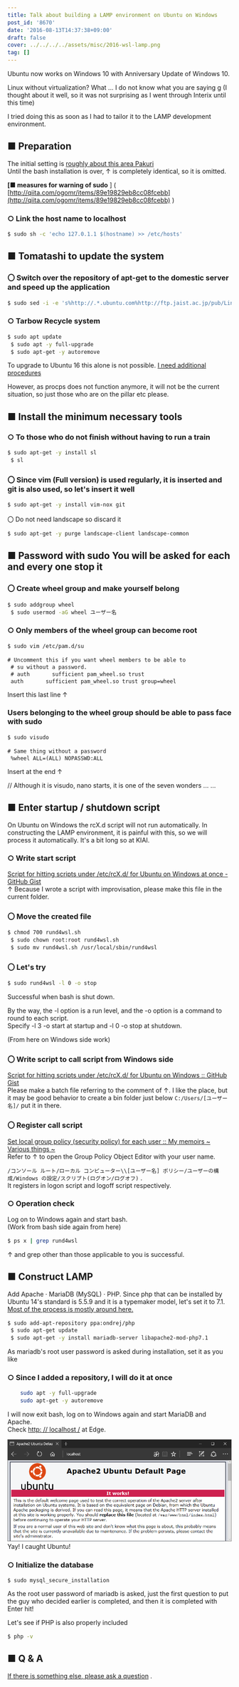 ```yaml
---
title: Talk about building a LAMP environment on Ubuntu on Windows
post_id: '8670'
date: '2016-08-13T14:37:38+09:00'
draft: false
cover: ../../../../assets/misc/2016-wsl-lamp.png
tag: []
---
```


Ubuntu now works on Windows 10 with Anniversary Update of Windows 10.

Linux without virtualization? What ... I do not know what you are saying g (I thought about it well, so it was not surprising as I went through Interix until this time)

I tried doing this as soon as I had to tailor it to the LAMP development environment.

## ■ Preparation

The initial setting is [roughly about this area Pakuri](http://qiita.com/Aruneko/items/c79810b0b015bebf30bb)  
Until the bash installation is over, ↑ is completely identical, so it is omitted.

**\[■ measures for warning of sudo** \] ( [http://qiita.com/ogomr/items/89e19829eb8cc08fcebb](http://qiita.com/ogomr/items/89e19829eb8cc08fcebb) )

### ○ Link the host name to localhost

```sh
$ sudo sh -c 'echo 127.0.1.1 $(hostname) >> /etc/hosts' 

```

## ■ Tomatashi to update the system

### 〇 Switch over the repository of apt-get to the domestic server and speed up the application

```sh
$ sudo sed -i -e 's%http://.*.ubuntu.com%http://ftp.jaist.ac.jp/pub/Linux%g' /etc/apt/sources.list 

```

### ○ Tarbow Recycle system

```sh
$ sudo apt update 
 $ sudo apt -y full-upgrade 
 $ sudo apt-get -y autoremove 

```

To upgrade to Ubuntu 16 this alone is not possible. [I need additional procedures](http://qiita.com/Aruneko/items/2670f42d36a7508c13bb)

However, as procps does not function anymore, it will not be the current situation, so just those who are on the pillar etc please.

## ■ Install the minimum necessary tools

### ○ To those who do not finish without having to run a train

```sh
$ sudo apt-get -y install sl 
 $ sl 

```

### 〇 Since vim (Full version) is used regularly, it is inserted and git is also used, so let's insert it well

```sh
$ sudo apt-get -y install vim-nox git 

```

〇 Do not need landscape so discard it

```sh
$ sudo apt-get -y purge landscape-client landscape-common 

```

## ■ Password with sudo You will be asked for each and every one stop it

### 〇 Create wheel group and make yourself belong

```sh
$ sudo addgroup wheel 
 $ sudo usermod -aG wheel ユーザー名

```

### ○ Only members of the wheel group can become root

```sh
$ sudo vim /etc/pam.d/su 

```

```
# Uncomment this if you want wheel members to be able to 
 # su without a password. 
 # auth       sufficient pam_wheel.so trust 
 auth       sufficient pam_wheel.so trust group=wheel 

```

Insert this last line ↑

### Users belonging to the wheel group should be able to pass face with sudo

```sh
$ sudo visudo 

```

```
# Same thing without a password 
 %wheel ALL=(ALL) NOPASSWD:ALL 

```

Insert at the end ↑

// Although it is visudo, nano starts, it is one of the seven wonders ... ...

## ■ Enter startup / shutdown script

On Ubuntu on Windows the rcX.d script will not run automatically. In constructing the LAMP environment, it is painful with this, so we will process it automatically. It's a bit long so at KIAI.

### ○ Write start script

[Script for hitting scripts under /etc/rcX.d/ for Ubuntu on Windows at once - GitHub Gist](https://gist.github.com/danmaq/8825128e199c787b46ca61e4786447a8)  
↑ Because I wrote a script with improvisation, please make this file in the current folder.

### 〇 Move the created file

```sh
$ chmod 700 rund4wsl.sh 
 $ sudo chown root:root rund4wsl.sh 
 $ sudo mv rund4wsl.sh /usr/local/sbin/rund4wsl 

```

### 〇 Let's try

```sh
$ sudo rund4wsl -l 0 -o stop 

```

Successful when bash is shut down.

By the way, the -l option is a run level, and the -o option is a command to round to each script.  
Specify -l 3 -o start at startup and -l 0 -o stop at shutdown.

(From here on Windows side work)

### 〇 Write script to call script from Windows side

[Script for hitting scripts under /etc/rcX.d/ for Ubuntu on Windows :: GitHub Gist](https://gist.github.com/danmaq/8825128e199c787b46ca61e4786447a8)  
Please make a batch file referring to the comment of ↑. I like the place, but it may be good behavior to create a bin folder just below `C:/Users/[ユーザー名]/` put it in there.

### 〇 Register call script

[Set local group policy (security policy) for each user :: My memoirs ~ Various things ~](https://orebibou.com/2015/03/%E3%83%A6%E3%83%BC%E3%82%B6%E3%83%BC%E3%81%94%E3%81%A8%E3%81%AE%E3%83%AD%E3%83%BC%E3%82%AB%E3%83%AB%E3%82%B0%E3%83%AB%E3%83%BC%E3%83%97%E3%83%9D%E3%83%AA%E3%82%B7%E3%83%BC%E3%82%BB%E3%82%AD%E3%83%A5/)  
Refer to ↑ to open the Group Policy Object Editor with your user name.

`/コンソール ルート/ローカル コンピューター\\[ユーザー名] ポリシー/ユーザーの構成/Windows の設定/スクリプト(ログオン/ログオフ)` .  
It registers in logon script and logoff script respectively.

### ○ Operation check

Log on to Windows again and start bash.  
(Work from bash side again from here)

```sh
$ ps x | grep rund4wsl 

```

↑ and grep other than those applicable to you is successful.

## ■ Construct LAMP

Add Apache · MariaDB (MySQL) · PHP. Since php that can be installed by Ubuntu 14's standard is 5.5.9 and it is a typemaker model, let's set it to 7.1. [Most of the process is mostly around here.](http://qiita.com/walrein/items/b0cc229619ac78852898)

```sh
$ sudo add-apt-repository ppa:ondrej/php 
 $ sudo apt-get update 
 $ sudo apt-get -y install mariadb-server libapache2-mod-php7.1 

```

As mariadb's root user password is asked during installation, set it as you like

### ○ Since I added a repository, I will do it at once

```sh
    sudo apt -y full-upgrade 
    sudo apt-get -y autoremove 

```

I will now exit bash, log on to Windows again and start MariaDB and Apache.  
Check [http: // localhost /](http://localhost/) at Edge.

![](../../../../assets/misc/2016-wsl-lamp.png)  
Yay! I caught Ubuntu!

### ○ Initialize the database

```
$ sudo mysql_secure_installation 

```

As the root user password of mariadb is asked, just the first question to put the guy who decided earlier is completed, and then it is completed with Enter hit!

Let's see if PHP is also properly included

```sh
$ php -v 

```

## ■ Q & A

[If there is something else, please ask a question](https://twitter.com/danmaq) .